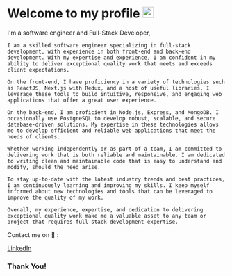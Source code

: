 
# Welcome to my profile <img src="https://user-images.githubusercontent.com/1303154/88677602-1635ba80-d120-11ea-84d8-d263ba5fc3c0.gif" width="25">

I'm a software engineer and Full-Stack Developer,


```
I am a skilled software engineer specializing in full-stack development, with experience in both front-end and back-end development. With my expertise and experience, I am confident in my ability to deliver exceptional quality work that meets and exceeds client expectations.

On the front-end, I have proficiency in a variety of technologies such as ReactJS, Next.js with Redux, and a host of useful libraries. I leverage these tools to build intuitive, responsive, and engaging web applications that offer a great user experience.

On the back-end, I am proficient in Node.js, Express, and MongoDB. I occasionally use PostgreSQL to develop robust, scalable, and secure database-driven solutions. My expertise in these technologies allows me to develop efficient and reliable web applications that meet the needs of clients.

Whether working independently or as part of a team, I am committed to delivering work that is both reliable and maintainable. I am dedicated to writing clean and maintainable code that is easy to understand and modify, should the need arise.

To stay up-to-date with the latest industry trends and best practices, I am continuously learning and improving my skills. I keep myself informed about new technologies and tools that can be leveraged to improve the quality of my work.

Overall, my experience, expertise, and dedication to delivering exceptional quality work make me a valuable asset to any team or project that requires full-stack development expertise.
```

Contact me on 💬 :


<a href="https://www.linkedin.com/in/shomans/" target="_blank">LinkedIn</a>



### Thank You!
